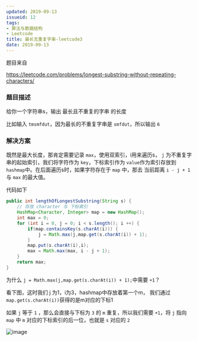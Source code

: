 ```yaml
---
updated: 2019-09-13
issueid: 12
tags:
- 算法与数据结构
- Leetcode
title: 最长无重复字串-leetcode3
date: 2019-09-13
---
```

题目来自

https://leetcode.com/problems/longest-substring-without-repeating-characters/


### 题目描述

给你一个字符串s，输出 最长且不重复的字串 的长度

比如输入 `tmsmfdut`，因为最长的不重复字串是 `smfdut`，所以输出 `6`

### 解决方案

既然是最大长度，那肯定需要记录 `max`，使用双索引，i用来遍历s， `j` 为不重复字串的起始索引，我们将字符作为 `key`，下标索引作为 `value`作为索引存放到 `hashmap`中。在后面遍历s时，如果字符存在于 `map` 中，那去 当前距离 `i - j + 1` 与 `max` 的最大值。

代码如下
```java
public int lengthOfLongestSubstring(String s) {
    // 存放 character 与 下标索引
    HashMap<Character, Integer> map = new HashMap();
    int max = 0;
    for (int i = 0, j = 0; i < s.length(); i ++) {
        if(map.containsKey(s.charAt(i))) {
            j = Math.max(j,map.get(s.charAt(i)) + 1);
        }
        map.put(s.charAt(i),i);
        max = Math.max(max, i - j + 1);
    }
    return max;
}
```

为什么 `j = Math.max(j,map.get(s.charAt(i)) + 1);`中需要 `+1`？

看下图，这时我们 j 为1，i为3，hashmap中存放着第一个m，
我们通过 `map.get(s.charAt(i))`获得的是m对应的下标1

如果 `j` 等于 `1` ，那么会直接与下标为 `3` 的 `m` 重复，所以我们需要 `+1`，将 `j` 指向 `map` 中 `m` 对应的下标索引的后一位，也就是 `s` 对应的 `2`

![image](https://user-images.githubusercontent.com/24750337/64864439-ae8e9200-d669-11e9-8774-ecec70544a14.png)


